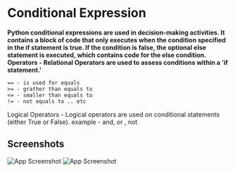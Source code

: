 
# Conditional Expression


**Python conditional expressions are used in decision-making activities. It contains a block of code that only executes when the condition specified in the if statement is true. If the condition is false, the optional else statement is executed, which contains code for the else condition.
Operators -
Relational Operators are used to assess conditions within a 'if statement.'**
```
== - is used for equals
>= - grather than equals to
<= - smaller than equals to
!= - not equals to .. etc
```
Logical Operators - Logical operators are used on conditional statements (either True or False).
example - and, or , not
## Screenshots

![App Screenshot](https://cdn.discordapp.com/attachments/884460118715019274/884460220561117184/conditional_exp.png)
![App Screenshot](https://cdn.discordapp.com/attachments/884460118715019274/884460222586953768/conditional_exp_practice.png)

  